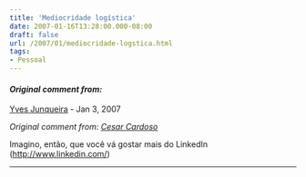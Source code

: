 ```yaml
---
title: 'Mediocridade logística'
date: 2007-01-16T13:28:00.000-08:00
draft: false
url: /2007/01/mediocridade-logstica.html
tags: 
- Pessoal
---
```


#### _Original comment from:_
[Yves Junqueira](https://www.blogger.com/profile/00104361785049371212 "noreply@blogger.com") - <time datetime="2007-01-17T00:58:00.000-08:00">Jan 3, 2007</time>

_Original comment from: [Cesar Cardoso](http://fudeblog.zyakannazio.eti.br)_  
  
Imagino, então, que você vá gostar mais do LinkedIn (http://www.linkedin.com/)
<hr />
